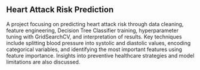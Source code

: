 ## Heart Attack Risk Prediction <br>
A project focusing on predicting heart attack risk through data cleaning, feature engineering, Decision Tree Classifier training, hyperparameter tuning with GridSearchCV, and interpretation of results.
Key techniques include splitting blood pressure into systolic and diastolic values, encoding categorical variables, and identifying the most important features using feature importance.
Insights into preventive healthcare strategies and model limitations are also discussed.
